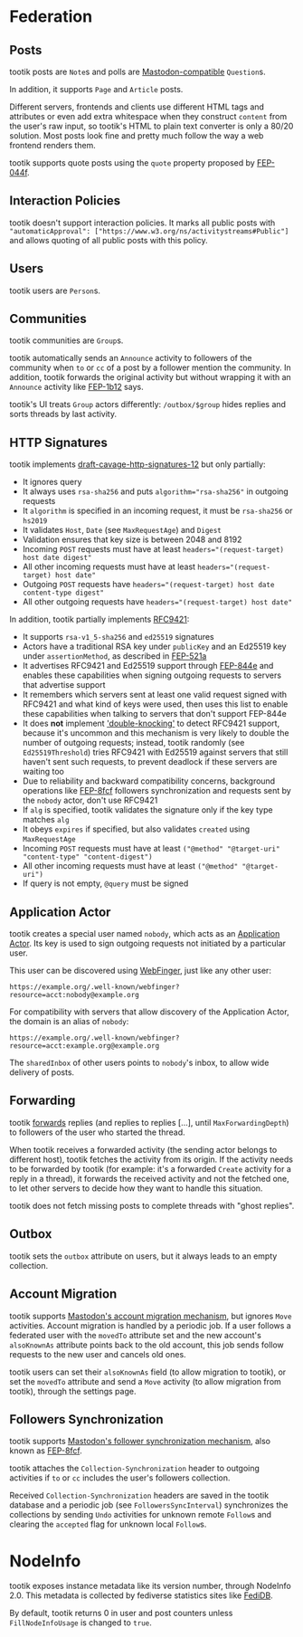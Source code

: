 # Federation

## Posts

tootik posts are `Note`s and polls are [Mastodon-compatible](https://docs.joinmastodon.org/spec/activitypub/#Question) `Question`s.

In addition, it supports `Page` and `Article` posts.

Different servers, frontends and clients use different HTML tags and attributes or even add extra whitespace when they construct `content` from the user's raw input, so tootik's HTML to plain text converter is only a 80/20 solution. Most posts look fine and pretty much follow the way a web frontend renders them.

tootik supports quote posts using the `quote` property proposed by [FEP-044f](https://codeberg.org/fediverse/fep/src/branch/main/fep/044f/fep-044f.md).

## Interaction Policies

tootik doesn't support interaction policies. It marks all public posts with `"automaticApproval": ["https://www.w3.org/ns/activitystreams#Public"]` and allows quoting of all public posts with this policy.

## Users

tootik users are `Person`s.

## Communities

tootik communities are `Group`s.

tootik automatically sends an `Announce` activity to followers of the community when `to` or `cc` of a post by a follower mention the community. In addition, tootik forwards the original activity but without wrapping it with an `Announce` activity like [FEP-1b12](https://codeberg.org/fediverse/fep/src/branch/main/fep/1b12/fep-1b12.md) says.

tootik's UI treats `Group` actors differently: `/outbox/$group` hides replies and sorts threads by last activity.

## HTTP Signatures

tootik implements [draft-cavage-http-signatures-12](https://datatracker.ietf.org/doc/html/draft-cavage-http-signatures) but only partially:
* It ignores query
* It always uses `rsa-sha256` and puts `algorithm="rsa-sha256"` in outgoing requests
* It `algorithm` is specified in an incoming request, it must be `rsa-sha256` or `hs2019`
* It validates `Host`, `Date` (see `MaxRequestAge`) and `Digest`
* Validation ensures that key size is between 2048 and 8192
* Incoming `POST` requests must have at least `headers="(request-target) host date digest"`
* All other incoming requests must have at least `headers="(request-target) host date"`
* Outgoing `POST` requests have `headers="(request-target) host date content-type digest"`
* All other outgoing requests have `headers="(request-target) host date"`

In addition, tootik partially implements [RFC9421](https://datatracker.ietf.org/doc/rfc9421/):
* It supports `rsa-v1_5-sha256` and `ed25519` signatures
* Actors have a traditional RSA key under `publicKey` and an Ed25519 key under `assertionMethod`, as described in [FEP-521a](https://codeberg.org/fediverse/fep/src/branch/main/fep/521a/fep-521a.md)
* It advertises RFC9421 and Ed25519 support through [FEP-844e](https://codeberg.org/fediverse/fep/src/branch/main/fep/844e/fep-844e.md) and enables these capabilities when signing outgoing requests to servers that advertise support
* It remembers which servers sent at least one valid request signed with RFC9421 and what kind of keys were used, then uses this list to enable these capabilities when talking to servers that don't support FEP-844e
* It does **not** implement ['double-knocking'](https://swicg.github.io/activitypub-http-signature/#how-to-upgrade-supported-versions) to detect RFC9421 support, because it's uncommon and this mechanism is very likely to double the number of outgoing requests; instead, tootik randomly (see `Ed25519Threshold`) tries RFC9421 with Ed25519 against servers that still haven't sent such requests, to prevent deadlock if these servers are waiting too
* Due to reliability and backward compatibility concerns, background operations like [FEP-8fcf](https://codeberg.org/fediverse/fep/src/branch/main/fep/8fcf/fep-8fcf.md) followers synchronization and requests sent by the `nobody` actor, don't use RFC9421
* If `alg` is specified, tootik validates the signature only if the key type matches `alg`
* It obeys `expires` if specified, but also validates `created` using `MaxRequestAge`
* Incoming `POST` requests must have at least `("@method" "@target-uri" "content-type" "content-digest")`
* All other incoming requests must have at least `("@method" "@target-uri")`
* If query is not empty, `@query` must be signed

## Application Actor

tootik creates a special user named `nobody`, which acts as an [Application Actor](https://codeberg.org/fediverse/fep/src/branch/main/fep/2677/fep-2677.md). Its key is used to sign outgoing requests not initiated by a particular user.

This user can be discovered using [WebFinger](https://www.rfc-editor.org/rfc/rfc7033), just like any other user:

	https://example.org/.well-known/webfinger?resource=acct:nobody@example.org

For compatibility with servers that allow discovery of the Application Actor, the domain is an alias of `nobody`:

	https://example.org/.well-known/webfinger?resource=acct:example.org@example.org

The `sharedInbox` of other users points to `nobody`'s inbox, to allow wide delivery of posts.

## Forwarding

tootik [forwards](https://www.w3.org/TR/activitypub/#inbox-forwarding) replies (and replies to replies [...], until `MaxForwardingDepth`) to followers of the user who started the thread.

When tootik receives a forwarded activity (the sending actor belongs to different host), tootik fetches the activity from its origin. If the activity needs to be forwarded by tootik (for example: it's a forwarded `Create` activity for a reply in a thread), it forwards the received activity and not the fetched one, to let other servers to decide how they want to handle this situation.

tootik does not fetch missing posts to complete threads with "ghost replies".

## Outbox

tootik sets the `outbox` attribute on users, but it always leads to an empty collection.

## Account Migration

tootik supports [Mastodon's account migration mechanism](https://docs.joinmastodon.org/spec/activitypub/#Move), but ignores `Move` activities. Account migration is handled by a periodic job. If a user follows a federated user with the `movedTo` attribute set and the new account's `alsoKnownAs` attribute points back to the old account, this job sends follow requests to the new user and cancels old ones.

tootik users can set their `alsoKnownAs` field (to allow migration to tootik), or set the `movedTo` attribute and send a `Move` activity (to allow migration from tootik), through the settings page.

## Followers Synchronization

tootik supports [Mastodon's follower synchronization mechanism](https://docs.joinmastodon.org/spec/activitypub/#follower-synchronization-mechanism), also known as [FEP-8fcf](https://codeberg.org/fediverse/fep/src/branch/main/fep/8fcf/fep-8fcf.md).

tootik attaches the `Collection-Synchronization` header to outgoing activities if `to` or `cc` includes the user's followers collection.

Received `Collection-Synchronization` headers are saved in the tootik database and a periodic job (see `FollowersSyncInterval`) synchronizes the collections by sending `Undo` activities for unknown remote `Follow`s and clearing the `accepted` flag for unknown local `Follow`s.

# NodeInfo

tootik exposes instance metadata like its version number, through NodeInfo 2.0. This metadata is collected by fediverse statistics sites like [FediDB](https://fedidb.org/).

By default, tootik returns 0 in user and post counters unless `FillNodeInfoUsage` is changed to `true`.
